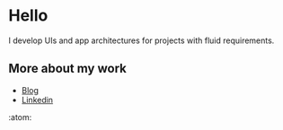 # Hello 
I develop UIs and app architectures for projects with fluid requirements. 

## More about my work
 - [Blog](https://webup.org/blog)
 - [Linkedin](https://www.linkedin.com/in/moubi/)

:atom:
